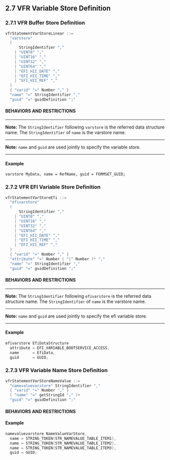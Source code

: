 <!--- @file
  2.7 VFR Variable Store Definition

  Copyright (c) 2007-2017, Intel Corporation. All rights reserved.<BR>

  Redistribution and use in source (original document form) and 'compiled'
  forms (converted to PDF, epub, HTML and other formats) with or without
  modification, are permitted provided that the following conditions are met:

  1) Redistributions of source code (original document form) must retain the
     above copyright notice, this list of conditions and the following
     disclaimer as the first lines of this file unmodified.

  2) Redistributions in compiled form (transformed to other DTDs, converted to
     PDF, epub, HTML and other formats) must reproduce the above copyright
     notice, this list of conditions and the following disclaimer in the
     documentation and/or other materials provided with the distribution.

  THIS DOCUMENTATION IS PROVIDED BY TIANOCORE PROJECT "AS IS" AND ANY EXPRESS OR
  IMPLIED WARRANTIES, INCLUDING, BUT NOT LIMITED TO, THE IMPLIED WARRANTIES OF
  MERCHANTABILITY AND FITNESS FOR A PARTICULAR PURPOSE ARE DISCLAIMED. IN NO
  EVENT SHALL TIANOCORE PROJECT  BE LIABLE FOR ANY DIRECT, INDIRECT, INCIDENTAL,
  SPECIAL, EXEMPLARY, OR CONSEQUENTIAL DAMAGES (INCLUDING, BUT NOT LIMITED TO,
  PROCUREMENT OF SUBSTITUTE GOODS OR SERVICES; LOSS OF USE, DATA, OR PROFITS;
  OR BUSINESS INTERRUPTION) HOWEVER CAUSED AND ON ANY THEORY OF LIABILITY,
  WHETHER IN CONTRACT, STRICT LIABILITY, OR TORT (INCLUDING NEGLIGENCE OR
  OTHERWISE) ARISING IN ANY WAY OUT OF THE USE OF THIS DOCUMENTATION, EVEN IF
  ADVISED OF THE POSSIBILITY OF SUCH DAMAGE.

-->

## 2.7 VFR Variable Store Definition

### 2.7.1 VFR Buffer Store Definition

```c
vfrStatementVarStoreLinear ::=
  "varstore"
  (
      StringIdentifier ","
    | "UINT8" ","
    | "UINT16" ","
    | "UINT32" ","
    | "UINT64" ","
    | "EFI_HII_DATE" ","
    | "EFI_HII_TIME" ","
    | "EFI_HII_REF" ","
  )
  { "varid" "=" Number "," }
  "name" "=" StringIdentifier ","
  "guid" "=" guidDefinition ";"
```

#### BEHAVIORS AND RESTRICTIONS

**********
**Note:** The `StringIdentifier` following `varstore` is the referred data
structure name. The `StringIdentifier` of `name` is the varstore name.
**********
**Note:** `name` and `guid` are used jointly to specify the variable store.
**********

#### Example

```
varstore MyData, name = RefName, guid = FORMSET_GUID;
```

### 2.7.2 VFR EFI Variable Store Definition

```c
vfrStatementVarStoreEfi ::=
  "efivarstore"
  (
      StringIdentifier ","
    | "UINT8" ","
    | "UINT16" ","
    | "UINT32" ","
    | "UINT64" ","
    | "EFI_HII_DATE" ","
    | "EFI_HII_TIME" ","
    | "EFI_HII_REF" ","
  )
  { "varid" "=" Number "," }
  "attribute" "=" Number ( "|" Number )* ","
  "name" "=" StringIdentifier ","
  "guid" "=" guidDefinition ";"
```

#### BEHAVIORS AND RESTRICTIONS

**********
**Note:** The `StringIdentifier` following `efivarstore` is the referred
data structure name. The `StringIdentifier` of `name` is the varstore name.
**********
**Note:** `name` and `guid` are used jointly to specify the efi variable store.
**********

#### Example

```c
efivarstore EfiDataStructure
  attribute = EFI_VARIABLE_BOOTSERVICE_ACCESS,
  name      = EfiData,
  guid      = GUID;
```

### 2.7.3 VFR Variable Name Store Definition

```c
vfrStatementVarStoreNameValue ::=
  "namevaluevarstore" StringIdentifier ","
  { "varid" "=" Number "," }
  ( "name" "=" getStringId "," )+
  "guid" "=" guidDefinition ";"
```

#### BEHAVIORS AND RESTRICTIONS

#### Example

```c
namevaluevarstore NameValueVarStore,
  name = STRING_TOKEN(STR_NAMEVALUE_TABLE_ITEM1),
  name = STRING_TOKEN(STR_NAMEVALUE_TABLE_ITEM2),
  name = STRING_TOKEN(STR_NAMEVALUE_TABLE_ITEM3),
  guid = GUID;
```
